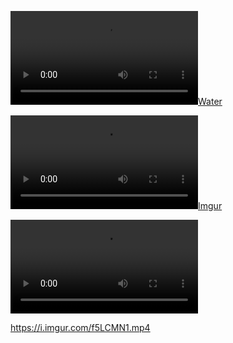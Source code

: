 

[![Water](https://imgur.com/f5LCMN1.mp4)](https://i.imgur.com/f5LCMN1 "Waterfall-bg")



[![Imgur](https://i.imgur.com/f5LCMN1.mp4)](https://i.imgur.com/f5LCMN1.mp4 "WaterFall")


![Imgur](https://i.imgur.com/f5LCMN1.mp4)

https://i.imgur.com/f5LCMN1.mp4


<blockquote class="imgur-embed-pub" lang="en" data-id="a/f5LCMN1" data-context="false" ><a href="//imgur.com/a/f5LCMN1"></a></blockquote><script async src="//s.imgur.com/min/embed.js" charset="utf-8"></script>


